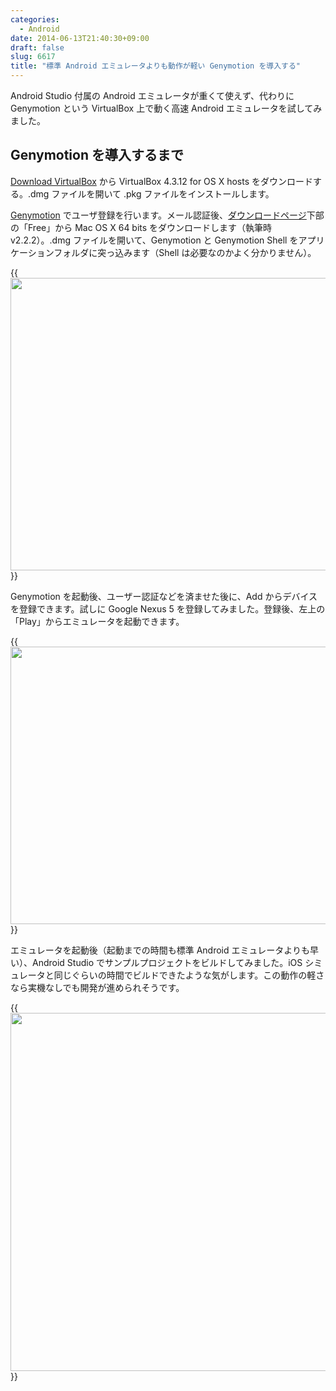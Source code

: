 ```yaml
---
categories:
  - Android
date: 2014-06-13T21:40:30+09:00
draft: false
slug: 6617
title: "標準 Android エミュレータよりも動作が軽い Genymotion を導入する"
---
```


Android Studio 付属の Android エミュレータが重くて使えず、代わりに Genymotion という VirtualBox 上で動く高速 Android エミュレータを試してみました。

## Genymotion を導入するまで

[Download VirtualBox](https://www.virtualbox.org/wiki/Downloads) から VirtualBox 4.3.12 for OS X hosts をダウンロードする。.dmg ファイルを開いて .pkg ファイルをインストールします。

[Genymotion](http://www.genymotion.com/) でユーザ登録を行います。メール認証後、[ダウンロードページ](https://shop.genymotion.com/index.php?controller=order-opc)下部の「Free」から Mac OS X 64 bits をダウンロードします（執筆時 v2.2.2）。.dmg ファイルを開いて、Genymotion と Genymotion Shell をアプリケーションフォルダに突っ込みます（Shell は必要なのかよく分かりません）。

{{<img alt="" src="/images/2014/06/6617_1.jpg" width="640" height="468">}}

Genymotion を起動後、ユーザー認証などを済ませた後に、Add からデバイスを登録できます。試しに Google Nexus 5 を登録してみました。登録後、左上の「Play」からエミュレータを起動できます。

{{<img alt="" src="/images/2014/06/6617_2.jpg" width="569" height="444">}}

エミュレータを起動後（起動までの時間も標準 Android エミュレータよりも早い）、Android Studio でサンプルプロジェクトをビルドしてみました。iOS シミュレータと同じぐらいの時間でビルドできたような気がします。この動作の軽さなら実機なしでも開発が進められそうです。

{{<img alt="" src="/images/2014/06/6617_3.jpg" width="728" height="573">}}
